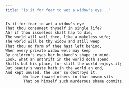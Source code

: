 ```yaml
---
title: "Is it for fear to wet a widow's eye..."
---
```


	Is it for fear to wet a widow's eye
	That thou consumest thyself in single life?
	Ah! if thou issueless shalt hap to die,
	The world will wail thee, like a makeless wife;
	The world will be thy widow and still weep
	That thou no form of thee hast left behind,
	When every private widow well may keep
	By children's eyes her husband's shape in mind.
	Look, what an unthrift in the world doth spend
	Shifts but his place, for still the world enjoys it;
	But beauty's waste hath in the world an end,
	And kept unused, the user so destroys it.
			No love toward others in that bosom sits
			That on himself such murderous shame commits.

